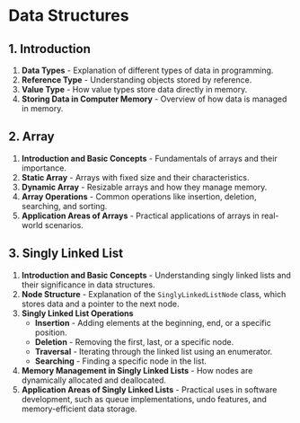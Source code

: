 # Data Structures

## 1. Introduction
1. **Data Types** - Explanation of different types of data in programming.
2. **Reference Type** - Understanding objects stored by reference.
3. **Value Type** - How value types store data directly in memory.
4. **Storing Data in Computer Memory** - Overview of how data is managed in memory.

## 2. Array
1. **Introduction and Basic Concepts** - Fundamentals of arrays and their importance.
2. **Static Array** - Arrays with fixed size and their characteristics.
3. **Dynamic Array** - Resizable arrays and how they manage memory.
4. **Array Operations** - Common operations like insertion, deletion, searching, and sorting.
5. **Application Areas of Arrays** - Practical applications of arrays in real-world scenarios.


## 3. Singly Linked List  
1. **Introduction and Basic Concepts** - Understanding singly linked lists and their significance in data structures.  
2. **Node Structure** - Explanation of the `SinglyLinkedListNode` class, which stores data and a pointer to the next node.  
3. **Singly Linked List Operations**  
   - **Insertion** - Adding elements at the beginning, end, or a specific position.  
   - **Deletion** - Removing the first, last, or a specific node.  
   - **Traversal** - Iterating through the linked list using an enumerator.  
   - **Searching** - Finding a specific node in the list.  
4. **Memory Management in Singly Linked Lists** - How nodes are dynamically allocated and deallocated.  
5. **Application Areas of Singly Linked Lists** - Practical uses in software development, such as queue implementations, undo features, and memory-efficient data storage.  

